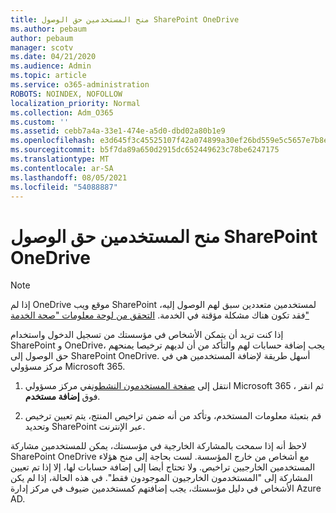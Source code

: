 ```yaml
---
title: منح المستخدمين حق الوصول SharePoint OneDrive
ms.author: pebaum
author: pebaum
manager: scotv
ms.date: 04/21/2020
ms.audience: Admin
ms.topic: article
ms.service: o365-administration
ROBOTS: NOINDEX, NOFOLLOW
localization_priority: Normal
ms.collection: Adm_O365
ms.custom: ''
ms.assetid: cebb7a4a-33e1-474e-a5d0-dbd02a80b1e9
ms.openlocfilehash: e3d645f3c45525107f42a074899a30ef26bd559e5c5657e7b8ef69d406357b32
ms.sourcegitcommit: b5f7da89a650d2915dc652449623c78be6247175
ms.translationtype: MT
ms.contentlocale: ar-SA
ms.lasthandoff: 08/05/2021
ms.locfileid: "54088887"
---
```

# <a name="give-users-access-to-sharepoint-and-onedrive"></a>منح المستخدمين حق الوصول SharePoint OneDrive

> [!NOTE]
> إذا لم OneDrive موقع ويب SharePoint لمستخدمين متعددين سبق لهم الوصول إليه، فقد تكون هناك مشكلة مؤقتة في الخدمة. [التحقق من لوحة معلومات "صحة الخدمة"](https://portal.office.com/adminportal/home#/servicehealth)
  
إذا كنت تريد أن يتمكن الأشخاص في مؤسستك من تسجيل الدخول واستخدام SharePoint و OneDrive، يجب إضافة حسابات لهم والتأكد من أن لديهم ترخيصا يمنحهم حق الوصول إلى SharePoint OneDrive. أسهل طريقة لإضافة المستخدمين هي في مركز مسؤولي Microsoft 365.
  
1. انتقل إلى [صفحة المستخدمون النشطون](https://portal.office.com/adminportal/home#/users)في مركز مسؤولي Microsoft 365 ، ثم انقر فوق **إضافة مستخدم**.
    
2. قم بتعبئة معلومات المستخدم، وتأكد من أنه ضمن تراخيص المنتج، يتم تعيين ترخيص وتحديد SharePoint عبر الإنترنت.  
    
لاحظ أنه إذا سمحت بالمشاركة الخارجية في مؤسستك، يمكن للمستخدمين مشاركة SharePoint OneDrive مع أشخاص من خارج المؤسسة. لست بحاجة إلى منح هؤلاء المستخدمين الخارجيين تراخيص. ولا تحتاج أيضا إلى إضافة حسابات لها، إلا إذا تم تعيين المشاركة إلى "المستخدمون الخارجيون الموجودون فقط". في هذه الحالة، إذا لم يكن الأشخاص في دليل مؤسستك، يجب إضافتهم كمستخدمين ضيوف في مركز إدارة Azure AD.
  

